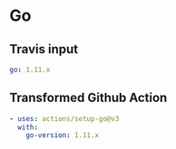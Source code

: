 # Go

## Travis input

```yaml
go: 1.11.x
```

## Transformed Github Action

```yaml
- uses: actions/setup-go@v3
  with:
    go-version: 1.11.x
```
